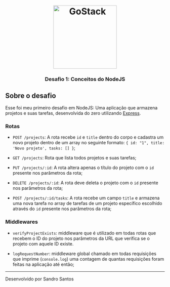 <h1 align="center">
    <img alt="GoStack" src="https://rocketseat-cdn.s3-sa-east-1.amazonaws.com/bootcamp-header.png" width="200px" />
</h1>

<h3 align="center">
  Desafio 1: Conceitos do NodeJS
</h3>

## Sobre o desafio

Esse foi meu primeiro desafio em NodeJS: Uma aplicação que armazena projetos e suas tarefas, desenvolvida do zero utilizando [Express](https://expressjs.com/pt-br/).

### Rotas

- `POST /projects`: A rota recebe `id` e `title` dentro do corpo e cadastra um novo projeto dentro de um array no seguinte formato: `{ id: "1", title: 'Novo projeto', tasks: [] }`;

- `GET /projects`: Rota que lista todos projetos e suas tarefas;

- `PUT /projects/:id`: A rota altera apenas o título do projeto com o `id` presente nos parâmetros da rota;

- `DELETE /projects/:id`: A rota deve deleta o projeto com o `id` presente nos parâmetros da rota;

- `POST /projects/:id/tasks`: A rota recebe um campo `title` e armazena uma nova tarefa no array de tarefas de um projeto específico escolhido através do `id` presente nos parâmetros da rota;


### Middlewares

- `verifyProjectExists`: middleware que é utilizado em todas rotas que recebem o ID do projeto nos parâmetros da URL que verifica se o projeto com aquele ID existe.

- `logRequestNumber`: middleware global chamado em todas requisições que imprime (`console.log`) uma contagem de quantas requisições foram feitas na aplicação até então;

---
Desenvolvido por Sandro Santos
